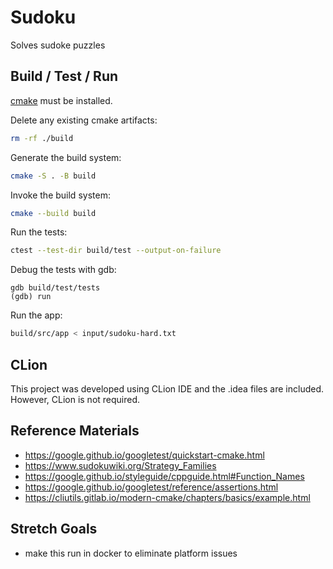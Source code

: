 # Sudoku

Solves sudoke puzzles

## Build / Test / Run

[cmake](https://cmake.org/install/) must be installed.

Delete any existing cmake artifacts:

``` sh
rm -rf ./build
```

Generate the build system:

``` sh
cmake -S . -B build
```

Invoke the build system:

``` sh
cmake --build build
```

Run the tests:

``` sh
ctest --test-dir build/test --output-on-failure
```

Debug the tests with gdb:

```
gdb build/test/tests
(gdb) run
```

Run the app:

``` sh
build/src/app < input/sudoku-hard.txt
```

## CLion

This project was developed using CLion IDE and the .idea files are included.
However, CLion is not required.

## Reference Materials

- https://google.github.io/googletest/quickstart-cmake.html
- https://www.sudokuwiki.org/Strategy_Families
- https://google.github.io/styleguide/cppguide.html#Function_Names
- https://google.github.io/googletest/reference/assertions.html
- https://cliutils.gitlab.io/modern-cmake/chapters/basics/example.html

## Stretch Goals

- make this run in docker to eliminate platform issues
